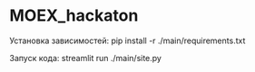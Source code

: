 # MOEX_hackaton

Установка зависимостей:
 pip install -r ./main/requirements.txt

Запуск кода:
 streamlit run ./main/site.py